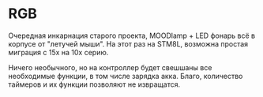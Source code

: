 RGB
===

Очередная инкарнация старого проекта, MOODlamp + LED фонарь всё в корпусе от "летучей мыши".
На этот раз на STM8L, возможна простая миграция с 15х на 10х серию.

Ничего необычного, но на контроллер будет свешшаны все необходимые функции, в том числе зарядка акка.
Благо, количество таймеров и их функции позволяют не извращатся.
